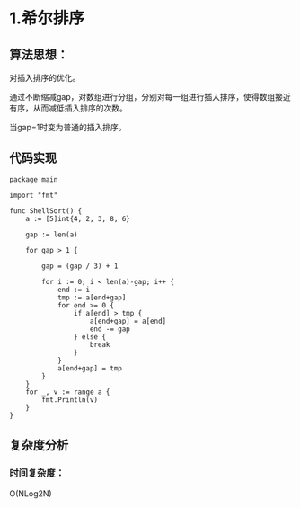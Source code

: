 # 1.希尔排序

## 算法思想：

对插入排序的优化。

通过不断缩减gap，对数组进行分组，分别对每一组进行插入排序，使得数组接近有序，从而减低插入排序的次数。

当gap=1时变为普通的插入排序。

## 代码实现

```
package main

import "fmt"

func ShellSort() {
	a := [5]int{4, 2, 3, 8, 6}

	gap := len(a)

	for gap > 1 {

		gap = (gap / 3) + 1

		for i := 0; i < len(a)-gap; i++ {
			end := i
			tmp := a[end+gap]
			for end >= 0 {
				if a[end] > tmp {
					a[end+gap] = a[end]
					end -= gap
				} else {
					break
				}
			}
			a[end+gap] = tmp
		}
	}
	for _, v := range a {
		fmt.Println(v)
	}
}
```

## 复杂度分析

### 时间复杂度：

O(NLog2N)